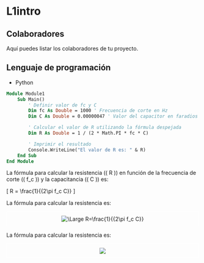 # L1intro

## Colaboradores

Aquí puedes listar los colaboradores de tu proyecto.

## Lenguaje de programación

- Python

``` vb
Module Module1
    Sub Main()
        ' Definir valor de fc y C
        Dim fc As Double = 1000 ' Frecuencia de corte en Hz
        Dim C As Double = 0.00000047 ' Valor del capacitor en faradios (470uF)

        ' Calcular el valor de R utilizando la fórmula despejada
        Dim R As Double = 1 / (2 * Math.PI * fc * C)

        ' Imprimir el resultado
        Console.WriteLine("El valor de R es: " & R)
    End Sub
End Module
```

La fórmula para calcular la resistencia (\( R \)) en función de la frecuencia de corte (\( f_c \)) y la capacitancia (\( C \)) es:

\[
R = \frac{1}{{2\pi f_c C}}
\]

La fórmula para calcular la resistencia es:

<div align="center" style="border: 1px solid white; padding: 10px;" >
    <img src="https://latex.codecogs.com/svg.latex?\Large&space;R=\frac{1}{{2\pi&space;f_c&space;C}}" title="\Large R=\frac{1}{{2\pi f_c C}}" />
</div>

La fórmula para calcular la resistencia es:

<div align="center" style="border: 1px solid white; padding: 10px;" >
    <img src="[URL_de_la_imagen](https://camo.githubusercontent.com/57f53b9884b1da74088541f764ad6abcd56864eaa291f7e343f89a76d87d48d6/68747470733a2f2f6c617465782e636f6465636f67732e636f6d2f7376672e6c617465783f5c4c617267652673706163653b523d5c667261637b317d7b7b325c70692673706163653b665f632673706163653b437d7d)" style="color:white;" />
</div>
